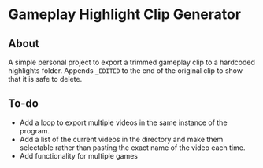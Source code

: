 # Gameplay Highlight Clip Generator
## About
A simple personal project to export a trimmed gameplay clip to a hardcoded highlights folder. Appends `_EDITED` to the end of the original clip to show that it is safe to delete. 

## To-do
- Add a loop to export multiple videos in the same instance of the program.
- Add a list of the current videos in the directory and make them selectable rather than pasting the exact name of the video each time.
- Add functionality for multiple games